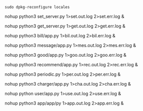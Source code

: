 ```
sudo dpkg-reconfigure locales
```



nohup python3 set_server.py 1>set.out.log 2>set.err.log &

nohup python3 get_server.py 1>get.out.log 2>get.err.log &

nohup python3 bill/app.py 1>bil.out.log 2>bil.err.log &

nohup python3 message/app.py 1>mes.out.log 2>mes.err.log &

nohup python3 good/app.py 1>goo.out.log 2>goo.err.log &

nohup python3 recommend/app.py 1>rec.out.log 2>rec.err.log &

nohup python3 periodic.py 1>per.out.log 2>per.err.log &

nohup python3 charger/app.py 1>cha.out.log 2>cha.err.log &

nohup python user/app.py 1>use.out.log 2>use.err.log &

nohup python3 app/app/py 1>app.out.log 2>app.err.log &